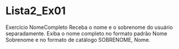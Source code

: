 # Lista2_Ex01
Exercício NomeCompleto Receba o nome e o sobrenome do usuário separadamente. Exiba o nome completo no formato padrão Nome Sobrenome e no formato de catálogo SOBRENOME, Nome.
